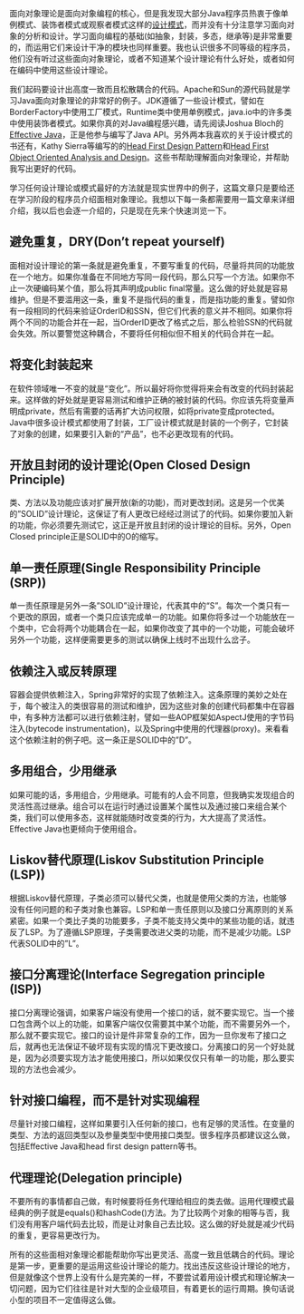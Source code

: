 面向对象理论是面向对象编程的核心，但是我发现大部分Java程序员热衷于像单例模式、装饰者模式或观察者模式这样的[设计模式](https://www.amazon.cn/gp/product/B001130JN8/ref=as_li_qf_sp_asin_il_tl?ie=UTF8&tag=importnew-23&linkCode=as2&camp=536&creative=3200&creativeASIN=B001130JN8)，而并没有十分注意学习面向对象的分析和设计。学习面向编程的基础(如抽象，封装，多态，继承等)是非常重要的，而运用它们来设计干净的模块也同样重要。我也认识很多不同等级的程序员，他们没有听过这些面向对象理论，或者不知道某个设计理论有什么好处，或者如何在编码中使用这些设计理论。

我们起码要设计出高度一致而且松散耦合的代码。Apache和Sun的源代码就是学习Java面向对象理论的非常好的例子。JDK遵循了一些设计模式，譬如在BorderFactory中使用工厂模式，Runtime类中使用单例模式，java.io中的许多类中使用装饰者模式。如果你真的对Java编程感兴趣，请先阅读Joshua Bloch的[Effective Java](https://www.amazon.com/gp/product/0321356683/ref=as_li_ss_tl?ie=UTF8&tag=javamysqlanta-20&linkCode=as2&camp=1789&creative=390957&creativeASIN=0321356683)，正是他参与编写了Java API。另外两本我喜欢的关于设计模式的书还有，Kathy Sierra等编写的的[Head First Design Pattern](https://www.amazon.com/gp/product/0596007124/ref=as_li_ss_tl?ie=UTF8&tag=javamysqlanta-20&linkCode=as2&camp=1789&creative=390957&creativeASIN=0596007124)和[Head First Object Oriented Analysis and Design](https://www.amazon.com/gp/product/0596008678/ref=as_li_ss_tl?ie=UTF8&tag=javamysqlanta-20&linkCode=as2&camp=1789&creative=390957&creativeASIN=0596008678)。这些书帮助理解面向对象理论，并帮助我写出更好的代码。

学习任何设计理论或模式最好的方法就是现实世界中的例子，这篇文章只是要给还在学习阶段的程序员介绍面相对象理论。我想以下每一条都需要用一篇文章来详细介绍，我以后也会逐一介绍的，只是现在先来个快速浏览一下。

## 避免重复，DRY(Don’t repeat yourself)

面相对设计理论的第一条就是避免重复，不要写重复的代码，尽量将共同的功能放在一个地方。如果你准备在不同地方写同一段代码，那么只写一个方法。如果你不止一次硬编码某个值，那么将其声明成public final常量。这么做的好处就是容易维护。但是不要滥用这一条，重复不是指代码的重复，而是指功能的重复。譬如你有一段相同的代码来验证OrderID和SSN，但它们代表的意义并不相同。如果你将两个不同的功能合并在一起，当OrderID更改了格式之后，那么检验SSN的代码就会失效。所以要警觉这种耦合，不要将任何相似但不相关的代码合并在一起。

## 将变化封装起来

在软件领域唯一不变的就是“变化”。所以最好将你觉得将来会有改变的代码封装起来。这样做的好处就是更容易测试和维护正确的被封装的代码。你应该先将变量声明成private，然后有需要的话再扩大访问权限，如将private变成protected。Java中很多设计模式都使用了封装，工厂设计模式就是封装的一个例子，它封装了对象的创建，如果要引入新的“产品”，也不必更改现有的代码。

## 开放且封闭的设计理论(Open Closed Design Principle)

类、方法以及功能应该对扩展开放(新的功能)，而对更改封闭。这是另一个优美的”SOLID”设计理论，这保证了有人更改已经经过测试了的代码。如果你要加入新的功能，你必须要先测试它，这正是开放且封闭的设计理论的目标。另外，Open Closed principle正是SOLID中的O的缩写。

## 单一责任原理(Single Responsibility Principle (SRP))

单一责任原理是另外一条”SOLID”设计理论，代表其中的“S”。每次一个类只有一个更改的原因，或者一个类只应该完成单一的功能。如果你将多过一个功能放在一个类中，它会将两个功能耦合在一起，如果你改变了其中的一个功能，可能会破坏另外一个功能，这样便需要更多的测试以确保上线时不出现什么岔子。

## 依赖注入或反转原理

容器会提供依赖注入，Spring非常好的实现了依赖注入。这条原理的美妙之处在于，每个被注入的类很容易的测试和维护，因为这些对象的创建代码都集中在容器中，有多种方法都可以进行依赖注射，譬如一些AOP框架如AspectJ使用的字节码注入(bytecode instrumentation)，以及Spring中使用的代理器(proxy)。来看看这个依赖注射的例子吧。这一条正是SOLID中的”D”。

## 多用组合，少用继承

如果可能的话，多用组合，少用继承。可能有的人会不同意，但我确实发现组合的灵活性高过继承。组合可以在运行时通过设置某个属性以及通过接口来组合某个类，我们可以使用多态，这样就能随时改变类的行为，大大提高了灵活性。Effective Java也更倾向于使用组合。

## Liskov替代原理(Liskov Substitution Principle (LSP))

根据Liskov替代原理，子类必须可以替代父类，也就是使用父类的方法，也能够没有任何问题的和子类对象也兼容。LSP和单一责任原则以及接口分离原则的关系紧密。如果一个类比子类的功能要多，子类不能支持父类中的某些功能的话，就违反了LSP。为了遵循LSP原理，子类需要改进父类的功能，而不是减少功能。LSP代表SOLID中的”L”。

## 接口分离理论(Interface Segregation principle (ISP))

接口分离理论强调，如果客户端没有使用一个接口的话，就不要实现它。当一个接口包含两个以上的功能，如果客户端仅仅需要其中某个功能，而不需要另外一个，那么就不要实现它。接口的设计是件非常复杂的工作，因为一旦你发布了接口之后，就再也无法保证不破坏现有实现的情况下更改接口。分离接口的另一个好处就是，因为必须要实现方法才能使用接口，所以如果仅仅只有单一的功能，那么要实现的方法也会减少。

## 针对接口编程，而不是针对实现编程

尽量针对接口编程，这样如果要引入任何新的接口，也有足够的灵活性。在变量的类型、方法的返回类型以及参量类型中使用接口类型。很多程序员都建议这么做，包括Effective Java和head first design pattern等书。

## 代理理论(Delegation principle)

不要所有的事情都自己做，有时候要将任务代理给相应的类去做。运用代理模式最经典的例子就是equals()和hashCode()方法。为了比较两个对象的相等与否，我们没有用客户端代码去比较，而是让对象自己去比较。这么做的好处就是减少代码的重复，更容易更改行为。

所有的这些面相对象理论都能帮助你写出更灵活、高度一致且低耦合的代码。理论是第一步，更重要的是运用这些设计理论的能力。找出违反这些设计理论的地方，但是就像这个世界上没有什么是完美的一样，不要尝试着用设计模式和理论解决一切问题，因为它们往往是针对大型的企业级项目，有着更长的运行周期。换句话说小型的项目不一定值得这么做。